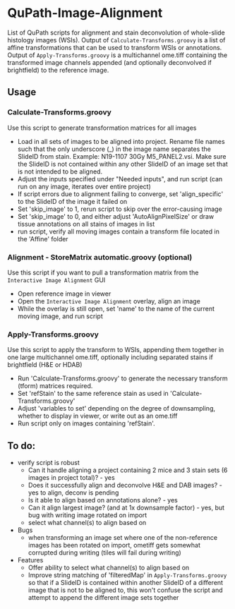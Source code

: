 # QuPath-Image-Alignment
List of QuPath scripts for alignment and stain deconvolution of whole-slide histology images (WSIs). Output of `Calculate-Transforms.groovy` is a list of affine transformations that can be used to transform WSIs or annotations. Output of `Apply-Transforms.groovy` is a multichannel ome.tiff containing the transformed image channels appended (and optionally deconvolved if brightfield) to the reference image.
## Usage
### Calculate-Transforms.groovy
Use this script to generate transformation matrices for all images
- Load in all sets of images to be aligned into project. Rename file names such that the only underscore (_) in the image name separates the SlideID from stain. Example: N19-1107 30Gy M5_PANEL2.vsi. Make sure the SlideID is not contained within any other SlideID of an image set that is not intended to be aligned.
- Adjust the inputs specified under "Needed inputs", and run script (can run on any image, iterates over entire project)
- If script errors due to alignment failing to converge, set 'align_specific' to the SlideID of the image it failed on
- Set 'skip_image' to 1, rerun script to skip over the error-causing image
- Set 'skip_image' to 0, and either adjust 'AutoAlignPixelSize' or draw tissue annotations on all stains of images in list
- run script, verify all moving images contain a transform file located in the 'Affine' folder
### Alignment - StoreMatrix automatic.groovy (optional)
Use this script if you want to pull a transformation matrix from the `Interactive Image Alignment` GUI
- Open reference image in viewer
- Open the `Interactive Image Alignment` overlay, align an image
- While the overlay is still open, set 'name' to the name of the current moving image, and run script
### Apply-Transforms.groovy
Use this script to apply the transform to WSIs, appending them together in one large multichannel ome.tiff, optionally including separated stains if brightfield (H&E or HDAB)
 - Run 'Calculate-Transforms.groovy' to generate the necessary transform (tform) matrices required.
 - Set 'refStain' to the same reference stain as used in 'Calculate-Transforms.groovy'
 - Adjust 'variables to set' depending on the degree of downsampling, whether to display in viewer, or write out as an ome.tiff
 - Run script only on images containing 'refStain'. 
## To do:
- verify script is robust
  - Can it handle aligning a project containing 2 mice and 3 stain sets (6 images in project total)? - yes
  - Does it successfully align and deconvolve H&E and DAB images? - yes to align, deconv is pending
  - Is it able to align based on annotations alone? - yes
  - Can it align largest image? (and at 1x downsample factor) - yes, but bug with writing image rotated on import
  - select what channel(s) to align based on
- Bugs
  - when transforming an image set where one of the non-reference images has been rotated on import, ometiff gets somewhat corrupted during writing (tiles will fail during writing)
- Features
  - Offer ability to select what channel(s) to align based on
  - Improve string matching of 'filteredMap' in `Apply-Transforms.groovy` so that if a SlideID is contained within another SlideID of a different image that is not to be aligned to, this won't confuse the script and attempt to append the different image sets together



